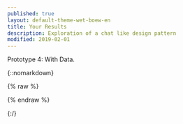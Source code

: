 ```yaml
---
published: true
layout: default-theme-wet-boew-en
title: Your Results
description: Exploration of a chat like design pattern
modified: 2019-02-01
---
```


Prototype 4: With Data.

{::nomarkdown}

{% raw %}

<div class="row mrgn-tp-lg mrgn-bttm-lg">
  <div class="col-xs-12 cntnt-here">
    <!-- Results here -->
  </div>
</div>
<script src="https://ajax.googleapis.com/ajax/libs/jquery/2.1.4/jquery.js"></script>
<script>
// GET parameters	
if(findGetParameter('describe')) {
	var describe = findGetParameter('describe').replace("-", " ");
	describe = capitalizeFirstLetter(describe);
   $('.cntnt-here').append('<p style="font-size: 28px">You are: <strong>' + describe + '</strong></p>');
}
if(findGetParameter('situation')) {
	var situation = findGetParameter('situation').replace("-", " ");
	situation = capitalizeFirstLetter(situation);
   $('.cntnt-here').append('<p style="font-size: 28px">Your situation is: <strong>' + situation + '</strong></p>');
}
if(findGetParameter('goal')) {
	var goal = findGetParameter('goal').replace("-", " ");
	goal = capitalizeFirstLetter(goal);
   $('.cntnt-here').append('<p style="font-size: 28px">Your goal is: <strong>' + goal + '</strong></p>');
}
function findGetParameter(parameterName) {
	var result = null,
		tmp = [];
	location.search
		.substr(1)
		.split("&")
		.forEach(function (item) {
		  tmp = item.split("=");
		  if (tmp[0] === parameterName) result = decodeURIComponent(tmp[1]);
		});
	return result;
}
function capitalizeFirstLetter(string) {
    return string.charAt(0).toUpperCase() + string.slice(1);
}
</script>

{% endraw %}

{:/}